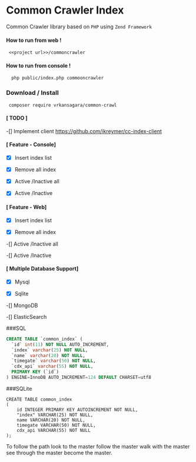 Common Crawler Index
=====================

Common Crawler library based on `PHP` using `Zend Framework`

#### How to run from web !

``` <<project url>>/commoncrawler```

#### How to run from console !

```  php public/index.php commooncrawler```


### Download / Install
~~~
 composer require vrkansagara/common-crawl
~~~

#### [ TODO ]

-[] Implement client https://github.com/ikreymer/cc-index-client


#### [ Feature - Console]

-[x] Insert index list

-[x] Remove all index

-[x] Active /Inactive  all

-[x] Active /Inactive



#### [ Feature - Web]

-[x] Insert index list

-[x] Remove all index

-[] Active /Inactive  all

-[] Active /Inactive


#### [ Multiple Database Support]

-[x] Mysql

-[x] Sqlite

-[] MongoDB

-[] ElasticSearch


###SQL

~~~sql
CREATE TABLE `common_index` (
  `id` int(11) NOT NULL AUTO_INCREMENT,
  `index` varchar(25) NOT NULL,
  `name` varchar(20) NOT NULL,
  `timegate` varchar(50) NOT NULL,
  `cdx_api` varchar(55) NOT NULL,
  PRIMARY KEY (`id`)
) ENGINE=InnoDB AUTO_INCREMENT=124 DEFAULT CHARSET=utf8
~~~

###SQLite
~~~sqlite
CREATE TABLE common_index
(
    id INTEGER PRIMARY KEY AUTOINCREMENT NOT NULL,
    "index" VARCHAR(25) NOT NULL,
    name VARCHAR(20) NOT NULL,
    timegate VARCHAR(50) NOT NULL,
    cdx_api VARCHAR(55) NOT NULL
);
~~~


To follow the path 
look to the master 
follow the master 
walk with the master 
see through the master 
become the master.